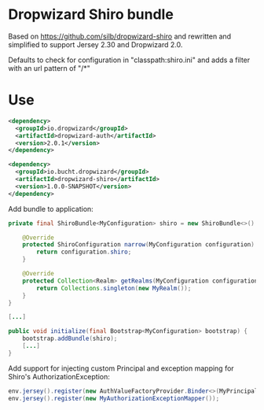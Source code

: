 
# Dropwizard Shiro bundle

Based on https://github.com/silb/dropwizard-shiro and rewritten and simplified to support Jersey 2.30 and Dropwizard 2.0.

Defaults to check for configuration in "classpath:shiro.ini" and adds a filter with an url pattern of "/\*"

# Use
```xml
<dependency>
  <groupId>io.dropwizard</groupId>
  <artifactId>dropwizard-auth</artifactId>
  <version>2.0.1</version>
</dependency>

<dependency>
  <groupId>io.bucht.dropwizard</groupId>
  <artifactId>dropwizard-shiro</artifactId>
  <version>1.0.0-SNAPSHOT</version>
</dependency>
```

Add bundle to application:

```java
private final ShiroBundle<MyConfiguration> shiro = new ShiroBundle<>() {

    @Override
    protected ShiroConfiguration narrow(MyConfiguration configuration) {
        return configuration.shiro;
    }

    @Override
    protected Collection<Realm> getRealms(MyConfiguration configuration) {
        return Collections.singleton(new MyRealm());
    }
}

[...]

public void initialize(final Bootstrap<MyConfiguration> bootstrap) {
    bootstrap.addBundle(shiro);
    [...]
}
```

Add support for injecting custom Principal and exception mapping for Shiro's AuthorizationException:

```java
env.jersey().register(new AuthValueFactoryProvider.Binder<>(MyPrincipal.class));
env.jersey().register(new MyAuthorizationExceptionMapper());

```

